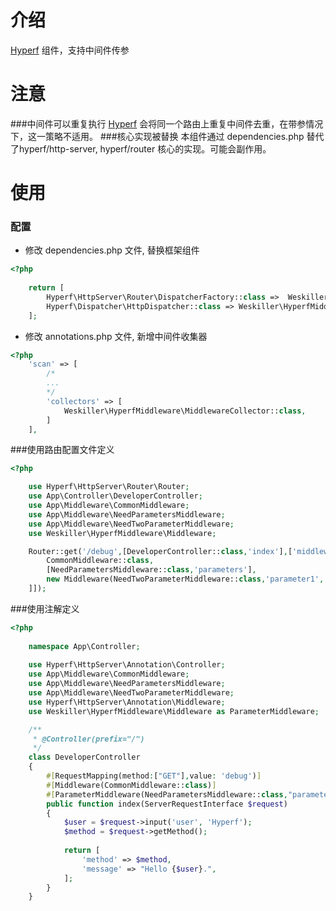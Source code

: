 # 介绍
[Hyperf](https://github.com/hyperf/hyperf) 组件，支持中间件传参

# 注意

###中间件可以重复执行
[Hyperf](https://github.com/hyperf/hyperf) 会将同一个路由上重复中间件去重，在带参情况下，这一策略不适用。
###核心实现被替换
本组件通过 dependencies.php 替代了hyperf/http-server, hyperf/router 核心的实现。可能会副作用。

# 使用

### 配置
* 修改 dependencies.php 文件, 替换框架组件
```php
<?php
    
    return [
        Hyperf\HttpServer\Router\DispatcherFactory::class =>  Weskiller\HyperfMiddleware\DispatcherFactory::class,
        Hyperf\Dispatcher\HttpDispatcher::class => Weskiller\HyperfMiddleware\HttpDispatcher::class,
    ];
```

* 修改 annotations.php 文件, 新增中间件收集器
```php
<?php
    'scan' => [
        /*
        ...
        */
        'collectors' => [
            Weskiller\HyperfMiddleware\MiddlewareCollector::class,
        ]
    ],
```
###使用路由配置文件定义    
```php
<?php

    use Hyperf\HttpServer\Router\Router;
    use App\Controller\DeveloperController;
    use App\Middleware\CommonMiddleware;
    use App\Middleware\NeedParametersMiddleware;
    use App\Middleware\NeedTwoParameterMiddleware;
    use Weskiller\HyperfMiddleware\Middleware;

    Router::get('/debug',[DeveloperController::class,'index'],['middleware' => [
        CommonMiddleware::class,                                                        //默认
        [NeedParametersMiddleware::class,'parameters'],                                 //带参数组
        new Middleware(NeedTwoParameterMiddleware::class,'parameter1','parameter2'),    //中间件实例
    ]]);
```

###使用注解定义
```php
<?php
    
    namespace App\Controller;
    
    use Hyperf\HttpServer\Annotation\Controller;
    use App\Middleware\CommonMiddleware;
    use App\Middleware\NeedParametersMiddleware;
    use App\Middleware\NeedTwoParameterMiddleware;
    use Hyperf\HttpServer\Annotation\Middleware;
    use Weskiller\HyperfMiddleware\Middleware as ParameterMiddleware;

    /**
     * @Controller(prefix="/")
     */
    class DeveloperController
    {
        #[RequestMapping(method:["GET"],value: 'debug')]
        #[Middleware(CommonMiddleware::class)]
        #[ParameterMiddleware(NeedParametersMiddleware::class,"parameter")] //可以和原注解混用，原注解优先级更高（先进后出）
        public function index(ServerRequestInterface $request)
        {
            $user = $request->input('user', 'Hyperf');
            $method = $request->getMethod();
    
            return [
                'method' => $method,
                'message' => "Hello {$user}.",
            ];
        }
    }
```